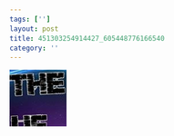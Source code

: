 ```yaml
---
tags: ['']
layout: post
title: 451303254914427_605448776166540
category: ''
---
```

![451303254914427_605448776166540](/uploads/2013-8-1-451303254914427_605448776166540.jpg)
